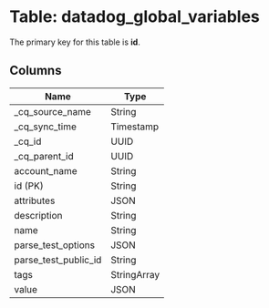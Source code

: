 # Table: datadog_global_variables



The primary key for this table is **id**.


## Columns
| Name          | Type          |
| ------------- | ------------- |
|_cq_source_name|String|
|_cq_sync_time|Timestamp|
|_cq_id|UUID|
|_cq_parent_id|UUID|
|account_name|String|
|id (PK)|String|
|attributes|JSON|
|description|String|
|name|String|
|parse_test_options|JSON|
|parse_test_public_id|String|
|tags|StringArray|
|value|JSON|